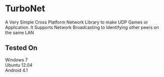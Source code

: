 # TurboNet
A Very Simple Cross Platform Network Library to make UDP Games or Application. 
It Supports Network Broadcasting to Identifying other peers on the same LAN

## Tested On 
Windows 7 <br>
Ubuntu 12.04 <br>
Android 4.1 <br>
